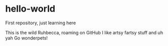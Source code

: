 # hello-world
First repository, just learning here

This is the wild Ruhbecca, roaming on GitHub
I like artsy fartsy stuff and uh yah
Go wonderpets! 

